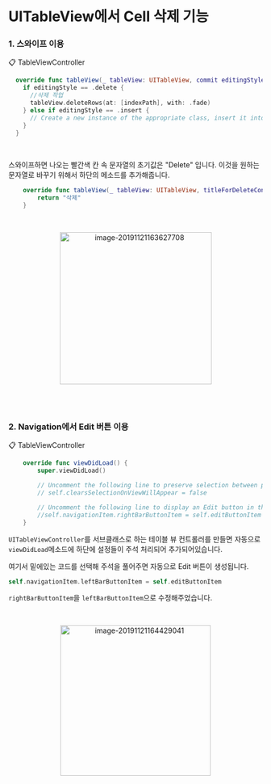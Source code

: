# UITableView에서 Cell 삭제 기능

### 1. 스와이프 이용

📋 TableViewController

```swift
  override func tableView(_ tableView: UITableView, commit editingStyle: UITableViewCell.EditingStyle, forRowAt indexPath: IndexPath) {
    if editingStyle == .delete {
      //삭제 작업
      tableView.deleteRows(at: [indexPath], with: .fade)
    } else if editingStyle == .insert {
      // Create a new instance of the appropriate class, insert it into the array, and add a new row to the table view
    }    
  }
```

<br />

스와이프하면 나오는 빨간색 칸 속 문자열의 초기값은 "Delete" 입니다. 이것을 원하는 문자열로 바꾸기 위해서 하단의 메소드를 추가해줍니다.

```swift
    override func tableView(_ tableView: UITableView, titleForDeleteConfirmationButtonForRowAt indexPath: IndexPath) -> String? {
        return "삭제"
    }

```

<br />

<p align="center"><img width="301" alt="image-20191121163627708" src="https://user-images.githubusercontent.com/16719527/72658199-ec713d80-39f0-11ea-8001-530439d3a258.png"></p>

<br />

<br />



### 2. Navigation에서 Edit 버튼 이용

📋 TableViewController

```swift
    override func viewDidLoad() {
        super.viewDidLoad()

        // Uncomment the following line to preserve selection between presentations
        // self.clearsSelectionOnViewWillAppear = false

        // Uncomment the following line to display an Edit button in the navigation bar for this view controller.
        //self.navigationItem.rightBarButtonItem = self.editButtonItem
    }

```

`UITableViewController`를 서브클래스로 하는 테이블 뷰 컨트롤러를 만들면 자동으로 `viewDidLoad`메소드에 하단에 설정들이 주석 처리되어 추가되어있습니다.

여기서 밑에있는 코드를 선택해 주석을 풀어주면 자동으로 Edit 버튼이 생성됩니다.

```swift
self.navigationItem.leftBarButtonItem = self.editButtonItem
```

`rightBarButtonItem`을 `leftBarButtonItem`으로 수정해주었습니다.

<br />

<p align="center"><img width="298" alt="image-20191121164429041" src="https://user-images.githubusercontent.com/16719527/72658202-fc891d00-39f0-11ea-83a6-601eeb6cb70d.png"></p>

